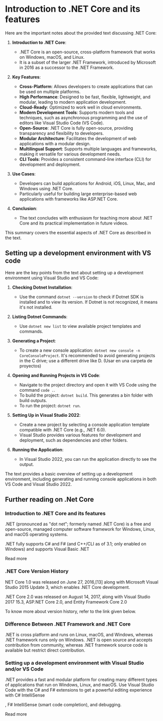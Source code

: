 # Introduction to .NET Core and its features

Here are the important notes about the provided text discussing .NET Core:

1. **Introduction to .NET Core**:
   - .NET Core is an open-source, cross-platform framework that works on Windows, macOS, and Linux.
   - It is a subset of the larger .NET Framework, introduced by Microsoft in 2016 as a successor to the .NET Framework.

2. **Key Features**:
   - **Cross-Platform**: Allows developers to create applications that can be used on multiple platforms.
   - **High Performance**: Designed to be fast, flexible, lightweight, and modular, leading to modern application development.
   - **Cloud-Ready**: Optimized to work well in cloud environments.
   - **Modern Development Tools**: Supports modern tools and techniques, such as asynchronous programming and the use of editors like Visual Studio Code (VS Code).
   - **Open-Source**: .NET Core is fully open-source, providing transparency and flexibility to developers.
   - **Modular Architecture**: Facilitates the development of web applications with a modular design.
   - **Multilingual Support**: Supports multiple languages and frameworks, making it versatile for various development needs.
   - **CLI Tools**: Provides a consistent command-line interface (CLI) for development and deployment.

3. **Use Cases**:
   - Developers can build applications for Android, iOS, Linux, Mac, and Windows using .NET Core.
   - Particularly useful for building large enterprise-based web applications with frameworks like ASP.NET Core.

4. **Conclusion**:
   - The text concludes with enthusiasm for teaching more about .NET Core and its practical implementation in future videos.

This summary covers the essential aspects of .NET Core as described in the text.

## Setting up a development environment with VS code

Here are the key points from the text about setting up a development environment using Visual Studio and VS Code:

1. **Checking Dotnet Installation**:
   - Use the command `dotnet --version` to check if Dotnet SDK is installed and to view its version. If Dotnet is not recognized, it means it's not installed.

2. **Listing Dotnet Commands**:
   - Use `dotnet new list` to view available project templates and commands.

3. **Generating a Project**:
   - To create a new console application: `dotnet new console -n CoreConsoleProject`. It's recommended to avoid generating projects in the C drive; use a different drive like D. (Usar en una carpeta de proyectos)

4. **Opening and Running Projects in VS Code**:
   - Navigate to the project directory and open it with VS Code using the command `code .`.
   - To build the project: `dotnet build`. This generates a bin folder with build outputs.
   - To run the project: `dotnet run`.

5. **Setting Up in Visual Studio 2022**:
   - Create a new project by selecting a console application template compatible with .NET Core (e.g., .NET 6.0).
   - Visual Studio provides various features for development and deployment, such as dependencies and other folders.

6. **Running the Application**:
   - In Visual Studio 2022, you can run the application directly to see the output.

The text provides a basic overview of setting up a development environment, including generating and running console applications in both VS Code and Visual Studio 2022.

## Further reading on .Net Core

### Introduction to .NET Core and its features

.NET (pronounced as "dot net"; formerly named .NET Core) is a free and open-source, managed computer software framework for Windows, Linux, and macOS operating systems.

.NET fully supports C# and F# (and C++/CLI as of 3.1; only enabled on Windows) and supports Visual Basic .NET

Read more

### .NET Core Version History

NET Core 1.0 was released on June 27, 2016,[13] along with Microsoft Visual Studio 2015 Update 3, which enables .NET Core development.

.NET Core 2.0 was released on August 14, 2017, along with Visual Studio 2017 15.3, ASP.NET Core 2.0, and Entity Framework Core 2.0

To know more about version history, refer to the link given below.


### Difference Between .NET Framework and .NET Core

.NET is cross platform and runs on Linux, macOS, and Windows, whereas .NET framework runs only on Windows. .NET is open source and accepts contribution from community, whereas .NET framework source code is available but restrict direct contribution.


### Setting up a development environment with Visual Studio and/or VS Code

.NET
 provides a fast and modular platform for creating many different types of applications that run on Windows, Linux, and macOS. Use Visual Studio Code with the C# and F# extensions to get a powerful editing experience with C# IntelliSense

, F# IntelliSense (smart code completion), and debugging.

Read more
